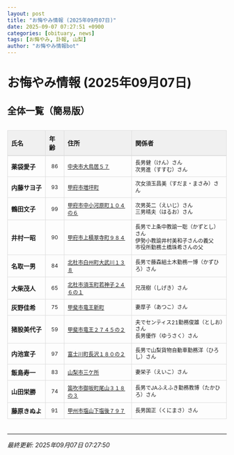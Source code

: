 ```yaml
---
layout: post
title: "お悔やみ情報 (2025年09月07日)"
date: 2025-09-07 07:27:51 +0900
categories: [obituary, news]
tags: [お悔やみ, 訃報, 山梨]
author: "お悔やみ情報bot"
---
```


<style>
@media (max-width: 768px) {
  .compact-table { font-size: 12px; }
  .compact-table th, .compact-table td { padding: 4px !important; }
  .responsive-table { overflow-x: auto; -webkit-overflow-scrolling: touch; }
  table { min-width: auto !important; }
}
</style>

# お悔やみ情報 (2025年09月07日)

## 全体一覧（簡易版）

<div class="responsive-table" style="overflow-x: auto; max-width: 100%; margin-bottom: 20px;">
<table class="compact-table" style="width: 100%; border-collapse: collapse; font-size: 14px; min-width: 300px;">
<thead>
<tr style="background-color: #f0f0f0; border-bottom: 2px solid #ddd;">
<th style="padding: 8px; text-align: left; border: 1px solid #ddd; font-weight: bold;">氏名</th>
<th style="padding: 8px; text-align: left; border: 1px solid #ddd; font-weight: bold;">年齢</th>
<th style="padding: 8px; text-align: left; border: 1px solid #ddd; font-weight: bold;">住所</th>
<th style="padding: 8px; text-align: left; border: 1px solid #ddd; font-weight: bold;">関係者</th>
</tr>
</thead>
<tbody>
<tr style="border-bottom: 1px solid #eee;">
<td style="padding: 8px; border: 1px solid #ddd; font-weight: bold; white-space: nowrap;">薬袋愛子</td>
<td style="padding: 8px; border: 1px solid #ddd; text-align: center; font-size: 12px;">86</td>
<td style="padding: 8px; border: 1px solid #ddd; font-size: 12px;"><a href="https://www.google.com/maps/search/?api=1&query=%E4%B8%AD%E5%A4%AE%E5%B8%82%E5%A4%A7%E9%B3%A5%E5%B1%85%EF%BC%95%EF%BC%97" target="_blank" rel="noopener">中央市大鳥居５７</a></td>
<td style="padding: 8px; border: 1px solid #ddd; font-size: 12px; line-height: 1.3; white-space: normal;">長男健（けん）さん<br>次男進（すすむ）さん</td>
</tr>
<tr style="border-bottom: 1px solid #eee;">
<td style="padding: 8px; border: 1px solid #ddd; font-weight: bold; white-space: nowrap;">内藤サヨ子</td>
<td style="padding: 8px; border: 1px solid #ddd; text-align: center; font-size: 12px;">93</td>
<td style="padding: 8px; border: 1px solid #ddd; font-size: 12px;"><a href="https://www.google.com/maps/search/?api=1&query=%E7%94%B2%E5%BA%9C%E5%B8%82%E5%A2%97%E5%9D%AA%E7%94%BA" target="_blank" rel="noopener">甲府市増坪町</a></td>
<td style="padding: 8px; border: 1px solid #ddd; font-size: 12px; line-height: 1.3; white-space: normal;">次女須玉昌美（すだま・まさみ）さん</td>
</tr>
<tr style="border-bottom: 1px solid #eee;">
<td style="padding: 8px; border: 1px solid #ddd; font-weight: bold; white-space: nowrap;">鶴田文子</td>
<td style="padding: 8px; border: 1px solid #ddd; text-align: center; font-size: 12px;">99</td>
<td style="padding: 8px; border: 1px solid #ddd; font-size: 12px;"><a href="https://www.google.com/maps/search/?api=1&query=%E7%94%B2%E5%BA%9C%E5%B8%82%E4%B8%AD%E5%B0%8F%E6%B2%B3%E5%8E%9F%E7%94%BA%EF%BC%91%EF%BC%90%EF%BC%94%E3%81%AE%EF%BC%96" target="_blank" rel="noopener">甲府市中小河原町１０４の６</a></td>
<td style="padding: 8px; border: 1px solid #ddd; font-size: 12px; line-height: 1.3; white-space: normal;">次男英二（えいじ）さん<br>三男晴夫（はるお）さん</td>
</tr>
<tr style="border-bottom: 1px solid #eee;">
<td style="padding: 8px; border: 1px solid #ddd; font-weight: bold; white-space: nowrap;">井村一昭</td>
<td style="padding: 8px; border: 1px solid #ddd; text-align: center; font-size: 12px;">90</td>
<td style="padding: 8px; border: 1px solid #ddd; font-size: 12px;"><a href="https://www.google.com/maps/search/?api=1&query=%E7%94%B2%E5%BA%9C%E5%B8%82%E4%B8%8A%E7%A9%8D%E7%BF%A0%E5%AF%BA%E7%94%BA%EF%BC%99%EF%BC%98%EF%BC%94" target="_blank" rel="noopener">甲府市上積翠寺町９８４</a></td>
<td style="padding: 8px; border: 1px solid #ddd; font-size: 12px; line-height: 1.3; white-space: normal;">長男で上条中教諭一聡（かずとし）さん<br>伊勢小教諭井村美和子さんの義父<br>市役所勤務土橋珠希さんの父</td>
</tr>
<tr style="border-bottom: 1px solid #eee;">
<td style="padding: 8px; border: 1px solid #ddd; font-weight: bold; white-space: nowrap;">名取一男</td>
<td style="padding: 8px; border: 1px solid #ddd; text-align: center; font-size: 12px;">84</td>
<td style="padding: 8px; border: 1px solid #ddd; font-size: 12px;"><a href="https://www.google.com/maps/search/?api=1&query=%E5%8C%97%E6%9D%9C%E5%B8%82%E7%99%BD%E5%B7%9E%E7%94%BA%E5%A4%A7%E6%AD%A6%E5%B7%9D%EF%BC%91%EF%BC%93%EF%BC%98" target="_blank" rel="noopener">北杜市白州町大武川１３８</a></td>
<td style="padding: 8px; border: 1px solid #ddd; font-size: 12px; line-height: 1.3; white-space: normal;">長男で藤森組土木勤務一博（かずひろ）さん</td>
</tr>
<tr style="border-bottom: 1px solid #eee;">
<td style="padding: 8px; border: 1px solid #ddd; font-weight: bold; white-space: nowrap;">大柴茂人</td>
<td style="padding: 8px; border: 1px solid #ddd; text-align: center; font-size: 12px;">65</td>
<td style="padding: 8px; border: 1px solid #ddd; font-size: 12px;"><a href="https://www.google.com/maps/search/?api=1&query=%E5%8C%97%E6%9D%9C%E5%B8%82%E9%A0%88%E7%8E%89%E7%94%BA%E8%8B%A5%E7%A5%9E%E5%AD%90%EF%BC%92%EF%BC%94%EF%BC%96%E3%81%AE%EF%BC%91" target="_blank" rel="noopener">北杜市須玉町若神子２４６の１</a></td>
<td style="padding: 8px; border: 1px solid #ddd; font-size: 12px; line-height: 1.3; white-space: normal;">兄茂樹（しげき）さん</td>
</tr>
<tr style="border-bottom: 1px solid #eee;">
<td style="padding: 8px; border: 1px solid #ddd; font-weight: bold; white-space: nowrap;">灰野佳希</td>
<td style="padding: 8px; border: 1px solid #ddd; text-align: center; font-size: 12px;">75</td>
<td style="padding: 8px; border: 1px solid #ddd; font-size: 12px;"><a href="https://www.google.com/maps/search/?api=1&query=%E7%94%B2%E6%96%90%E5%B8%82%E7%AB%9C%E7%8E%8B%E6%96%B0%E7%94%BA" target="_blank" rel="noopener">甲斐市竜王新町</a></td>
<td style="padding: 8px; border: 1px solid #ddd; font-size: 12px; line-height: 1.3; white-space: normal;">妻厚子（あつこ）さん</td>
</tr>
<tr style="border-bottom: 1px solid #eee;">
<td style="padding: 8px; border: 1px solid #ddd; font-weight: bold; white-space: nowrap;">猪股美代子</td>
<td style="padding: 8px; border: 1px solid #ddd; text-align: center; font-size: 12px;">59</td>
<td style="padding: 8px; border: 1px solid #ddd; font-size: 12px;"><a href="https://www.google.com/maps/search/?api=1&query=%E7%94%B2%E6%96%90%E5%B8%82%E7%AB%9C%E7%8E%8B%EF%BC%92%EF%BC%97%EF%BC%94%EF%BC%95%E3%81%AE%EF%BC%92" target="_blank" rel="noopener">甲斐市竜王２７４５の２</a></td>
<td style="padding: 8px; border: 1px solid #ddd; font-size: 12px; line-height: 1.3; white-space: normal;">夫でセンティス21勤務俊雄（としお）さん<br>長男優作（ゆうさく）さん</td>
</tr>
<tr style="border-bottom: 1px solid #eee;">
<td style="padding: 8px; border: 1px solid #ddd; font-weight: bold; white-space: nowrap;">内池宣子</td>
<td style="padding: 8px; border: 1px solid #ddd; text-align: center; font-size: 12px;">97</td>
<td style="padding: 8px; border: 1px solid #ddd; font-size: 12px;"><a href="https://www.google.com/maps/search/?api=1&query=%E5%AF%8C%E5%A3%AB%E5%B7%9D%E7%94%BA%E9%95%B7%E6%B2%A2%EF%BC%91%EF%BC%98%EF%BC%90%E3%81%AE%EF%BC%92" target="_blank" rel="noopener">富士川町長沢１８０の２</a></td>
<td style="padding: 8px; border: 1px solid #ddd; font-size: 12px; line-height: 1.3; white-space: normal;">長男で山梨貨物自動車勤務洋（ひろし）さん</td>
</tr>
<tr style="border-bottom: 1px solid #eee;">
<td style="padding: 8px; border: 1px solid #ddd; font-weight: bold; white-space: nowrap;">飯島寿一</td>
<td style="padding: 8px; border: 1px solid #ddd; text-align: center; font-size: 12px;">83</td>
<td style="padding: 8px; border: 1px solid #ddd; font-size: 12px;"><a href="https://www.google.com/maps/search/?api=1&query=%E5%B1%B1%E6%A2%A8%E5%B8%82%E4%B8%89%E3%82%B1%E6%89%80" target="_blank" rel="noopener">山梨市三ケ所</a></td>
<td style="padding: 8px; border: 1px solid #ddd; font-size: 12px; line-height: 1.3; white-space: normal;">妻栄子（えいこ）さん</td>
</tr>
<tr style="border-bottom: 1px solid #eee;">
<td style="padding: 8px; border: 1px solid #ddd; font-weight: bold; white-space: nowrap;">山田栄勝</td>
<td style="padding: 8px; border: 1px solid #ddd; text-align: center; font-size: 12px;">74</td>
<td style="padding: 8px; border: 1px solid #ddd; font-size: 12px;"><a href="https://www.google.com/maps/search/?api=1&query=%E7%AC%9B%E5%90%B9%E5%B8%82%E5%BE%A1%E5%9D%82%E7%94%BA%E5%B0%BE%E5%B1%B1%EF%BC%93%EF%BC%91%EF%BC%98%E3%81%AE%EF%BC%93" target="_blank" rel="noopener">笛吹市御坂町尾山３１８の３</a></td>
<td style="padding: 8px; border: 1px solid #ddd; font-size: 12px; line-height: 1.3; white-space: normal;">長男でJAふえふき勤務教博（たかひろ）さん</td>
</tr>
<tr style="border-bottom: 1px solid #eee;">
<td style="padding: 8px; border: 1px solid #ddd; font-weight: bold; white-space: nowrap;">藤原きぬよ</td>
<td style="padding: 8px; border: 1px solid #ddd; text-align: center; font-size: 12px;">91</td>
<td style="padding: 8px; border: 1px solid #ddd; font-size: 12px;"><a href="https://www.google.com/maps/search/?api=1&query=%E7%94%B2%E5%B7%9E%E5%B8%82%E5%A1%A9%E5%B1%B1%E4%B8%8B%E5%A1%A9%E5%BE%8C%EF%BC%97%EF%BC%99%EF%BC%97" target="_blank" rel="noopener">甲州市塩山下塩後７９７</a></td>
<td style="padding: 8px; border: 1px solid #ddd; font-size: 12px; line-height: 1.3; white-space: normal;">長男国正（くにまさ）さん</td>
</tr>
</tbody>
</table>
</div>

---
*最終更新: 2025年09月07日 07:27:50*
